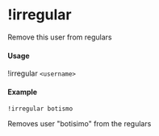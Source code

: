 # !irregular
Remove this user from regulars

#### Usage
!irregular `<username>`

#### Example
    !irregular botismo

Removes user "botisimo" from the regulars

